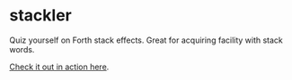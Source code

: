 stackler
========

Quiz yourself on Forth stack effects. Great for acquiring facility
with stack words.

[Check it out in action here](http://laheadle.github.io/stackler/).